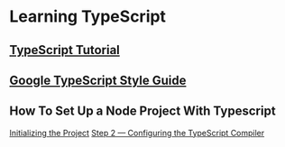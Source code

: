 # Learning TypeScript

## [TypeScript Tutorial](https://www.tutorialspoint.com/typescript/index.htm)

## [Google TypeScript Style Guide](https://google.github.io/styleguide/tsguide.html)

## How To Set Up a Node Project With Typescript
[Initializing the Project](https://www.digitalocean.com/community/tutorials/setting-up-a-node-project-with-typescript#step-1-initializing-the-project)
[Step 2 — Configuring the TypeScript Compiler](https://www.digitalocean.com/community/tutorials/setting-up-a-node-project-with-typescript#step-2-configuring-the-typescript-compiler)